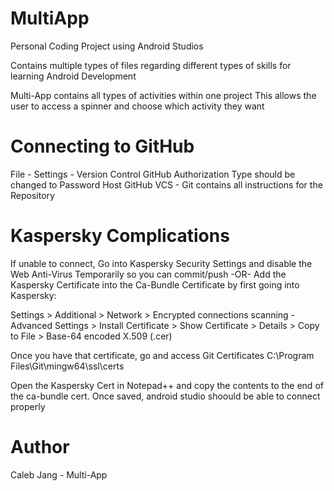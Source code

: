# MultiApp
Personal Coding Project using Android Studios

Contains multiple types of files regarding different types of skills
for learning Android Development

Multi-App contains all types of activities within one project
This allows the user to access a spinner and choose which activity they want

# Connecting to GitHub
File - Settings - Version Control GitHub
Authorization Type should be changed to Password
Host GitHub 
VCS - Git contains all instructions for the Repository

# Kaspersky Complications
If unable to connect, Go into Kaspersky Security Settings
and disable the Web Anti-Virus Temporarily so you can commit/push
-OR-
Add the Kaspersky Certificate into the Ca-Bundle Certificate
by first going into Kaspersky:

Settings > Additional > Network > Encrypted connections scanning - Advanced Settings >
Install Certificate > Show Certificate > Details > Copy to File > Base-64 encoded X.509 (.cer)

Once you have that certificate, go and access Git Certificates
C:\Program Files\Git\mingw64\ssl\certs

Open the Kaspersky Cert in Notepad++ and copy the contents to the
end of the ca-bundle cert.  Once saved, android studio shoould be able to 
connect properly

# Author
Caleb Jang - Multi-App

